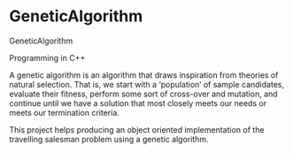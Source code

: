 # GeneticAlgorithm
GeneticAlgorithm

Programming in C++

A genetic algorithm is an algorithm that draws inspiration from theories of natural selection. That is,
we start with a ‘population’ of sample candidates, evaluate their fitness, perform some sort of cross-over
and mutation, and continue until we have a solution that most closely meets our needs or meets our
termination criteria.

This project helps producing an object oriented implementation of the travelling salesman problem using a genetic algorithm.
